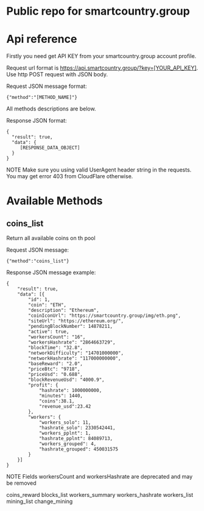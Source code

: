 Public repo for smartcountry.group
=======

Api reference
=======

Firstly you need get API KEY from your smartcountry.group account profile.

Request url format is https://api.smartcountry.group/?key=[YOUR_API_KEY]. Use http POST request with JSON body.

Request JSON message format:

```
{"method":"[METHOD_NAME]"}
```
All methods descriptions are below.

Response JSON format:

```
{
  "result": true,
  "data": {
     [RESPONSE_DATA_OBJECT]
  }
}
```

NOTE Make sure you using valid UserAgent header string in the requests. You may get error 403 from CloudFlare otherwise.

Available Methods
=======

coins_list
-----------

Return all available coins on th pool

Request JSON message:
```
{"method":"coins_list"}
```

Response JSON message example:
```
{
	"result": true,
	"data": [{
		"id": 1,
		"coin": "ETH",
		"description": "Ethereum",
		"coinIconUrl": "https://smartcountry.group/img/eth.png",
		"siteUrl": "https://ethereum.org/",
		"pendingBlockNumber": 14878211,
		"active": true,
		"workersCount": "16",
		"workersHashrate": "2864663729",
		"blockTime": "32.8",
		"networkDifficulty": "14701000000",
		"networkHashrate": "117000000000",
		"baseReward": "2.0",
		"priceBtc": "9718",
		"priceUsd": "0.688",
		"blockRevenueUsd": "4000.9",
		"profit": {
			"hashrate": 1000000000,
			"minutes": 1440,
			"coins":38.1,
			"revenue_usd":23.42
		},
		"workers": {
			"workers_solo": 11,
			"hashrate_solo": 2330542441,
			"workers_pplnt": 1,
			"hashrate_pplnt": 84089713,
			"workers_grouped": 4,
			"hashrate_grouped": 450031575
		}
	}]
}
```
NOTE Fields workersCount and workersHashrate are deprecated and may be removed


coins_reward
blocks_list
workers_summary
workers_hashrate
workers_list
mining_list
change_mining